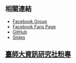 ---
---

## 相關連結

- [Facebook Group](https://www.facebook.com/groups/ntnucic)
- [Facebook Fans Page](https://www.facebook.com/NTNUCIC)
- [GitHub](https://github.com/ntnucic/)
- [Slides](http://ntnucic.github.io/104/)

<h2 id="fb_title">
  <a href="https://www.facebook.com/ntnucic/">臺師大資訊研究社粉專</a>
</h2>

<ul id="fb_posts">
</ul>

<script>
  fetch('https://graph.facebook.com/NTNUCIC/feed?access_token=1767756620111473|jyBfjNiktbQfB5vjEXTTz_zCFzs').then(function(response) {
    return response.json();
  }).then( (posts) => {
    var content = "";
    posts.data.forEach( (post) => {
      if (post.message) {
        var msg = post.message
          .replace(/&/g, "&amp;")
          .replace(/</g, "&lt;")
          .replace(/>/g, "&gt;")
          .replace(/"/g, "&quot;")
          .replace(/'/g, "&#039;");
        var post_id = post.id.split("_")[1];
        content += `
          <li>
            <a href="http://facebook.com/NTNUCIC/posts/${post_id}">
              <p>
                <img src="/images/loud.svg" alt="" width="40" height="40">
                ${msg}
              </p>
            </a>
          </li>`;
      }
    });
    return content;
  })
  .catch(function(err) {
    return "<p>請點選標題連結以觀看社團貼文！</p>";
  }).then(function (content) {
    document.getElementById('fb_posts').innerHTML += content;
  });
</script>
